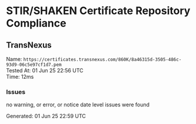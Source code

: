 # STIR/SHAKEN Certificate Repository Compliance

## TransNexus

Name: `https://certificates.transnexus.com/860K/8a46315d-3505-486c-93d9-06c5e97cf1d7.pem`\
Tested At: 01 Jun 25 22:56 UTC\
Time: 12ms

### Issues

no warning, or error, or notice date level issues were found

Generated: 01 Jun 25 22:59 UTC